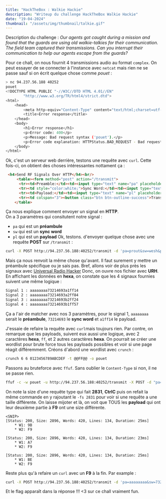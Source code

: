 ```yaml
---
title: "HackTheBox : Walkie Hackie"
description: "Writeup du challenge HackTheBox Walkie Hackie"
date: "19-04-2024"
thumbnail: "/assets/img/thumbnail/talkie.gif"
---
```

Description du challenge : 
*Our agents got caught during a mission and found that the guards are using old walkie-talkies for their communication. The field team captured their transmissions. Can you interrupt their communication to help our agents escape from the guards?*

Pour ce chall, on nous fournit 4 transmissions audio au format `complex`. 
On peut essayer de se connecter à l'instance avec `netcat` mais rien ne se passe sauf si on écrit quelque chose comme *pouet* :
```bash
> nc 94.237.56.188 40252
pouet
<!DOCTYPE HTML PUBLIC "-//W3C//DTD HTML 4.01//EN"
        "http://www.w3.org/TR/html4/strict.dtd">
<html>
    <head>
        <meta http-equiv="Content-Type" content="text/html;charset=utf-8">
        <title>Error response</title>
    </head>
    <body>
        <h1>Error response</h1>
        <p>Error code: 400</p>
        <p>Message: Bad request syntax ('pouet').</p>
        <p>Error code explanation: HTTPStatus.BAD_REQUEST - Bad request syntax or unsupported method.</p>
    </body>
</html>

```
Ok, c'est un serveur web derrière, testons une requête avec `curl`. Cette fois-ci, on obtient des choses intéressantes nottament ça :
```html
 <h4>Send RF Signals Over HTTP</h4><br/>
     <table><form method="post" action="/transmit">
      <tr><td>Preamble:</td><td><input type="text" name="pa" placeholder="Ex: AABBCCDD" /></td></tr>
      <tr><td style="color:white;">Sync Word:</td><td><input type="text" name="sw" placeholder="Ex: AABBCCDD"/></td></tr>
      <tr><td>Payload:</td><td><input type="text" name="pl" placeholder="Ex: AABBCC"/></td></tr>
      <tr><td colspan="3"><button class="btn btn-outline-success">Transmit</button></td></tr></form>
    </table>
```
Ça nous explique comment envoyer un signal en **HTTP**.  
On a 3 paramètres qui consitutent notre signal : 
- `pa` qui est un **préambule**
- `sw` qui est un **sync word**
- `pl` qui est un **payload**
Ok, testons. d'envoyer quelque chose avec une requête **POST** sur `/transmit` : 
```bash
curl -X POST http://94.237.56.188:40252/transmit -d 'pa=prout&sw=wesh&pl=pouet'
```
Mais ça nous renvoit la même chose qu'avant. Il faut surement y mettre un préambule spécifique ou je sais pas. Bref, allons voir de plus près les signaux avec [Universal Radio Hacker](https://github.com/jopohl/urh) 
Donc, on ouvre nos fichier avec **URH**. En affichant les données en **hexa**, on constate que les 4 signaux fournies suivent une même logique : 
```bash
Signal 1 : aaaaaaaa73214693a1ff14
Signal 2 : aaaaaaaa73214693a2ff84
Signal 3 : aaaaaaaa73214693b2ff24
Signal 4 : aaaaaaaa73214693b1ff57
```
Ça a l'air de matcher avec nos 3 paramètres, pour le signal 1, `aaaaaaaa` serait le **préambule**, `73214693` le **sync word** et `a1ff14` le payload. 

J'essaie de refaire la requête avec `curl`mais toujours rien. 
Par contre, on remarque que les payloads, suivent eux aussi une logique, avec 2 caractères **hexa**, `ff`, et 2 autres caractères **hexa**. 
On pourrait se créer une wordlist pour brute force tous les payloads possibles et voir si une page réagit différemment.
Créons d'abord une wordlist avec `crunch` : 
```bash
crunch 6 6 0123456789ABCDEF -t @@FF@@ -o pouet
```
Passons au bruteforce avec `ffuf`. Sans oublier le `Content-Type` si non, il ne se passe rien.
```bash
ffuf -c -w pouet -u http://94.237.56.188:40252/transmit -X POST -d "pa=aaaaaaaa&sw=73214693&pl=FUZZ" -H "Content-Type: application/x-www-form-urlencoded"
```
On note la size d'une requête type qui fait **2831**, **CtrlC** puis on refait la même commande en y rajoutant le `-fs 2831` pour voir si une requête a une taille différente. 
On laisse mijoter et là, on voit que TOUS les **payload** qui ont leur deuxième partie à **F9** ont une size différente.
```
<SNIP>
[Status: 200, Size: 2896, Words: 420, Lines: 134, Duration: 25ms]
    * W1: 9B
    * W2: F9

[Status: 200, Size: 2896, Words: 420, Lines: 134, Duration: 23ms]
    * W1: A7
    * W2: F9

[Status: 200, Size: 2896, Words: 420, Lines: 134, Duration: 25ms]
    * W1: BE
    * W2: F9
```
Reste plus qu'à refaire un `curl` avec un **F9** à la fin. Par example : 
```bash
curl -X POST http://94.237.56.188:40252/transmit -d 'pa=aaaaaaaa&sw=73214693&pl=a2fff9'
```
Et le flag apparaît dans la réponse !!!
<3 sur ce chall vraiment fun. 